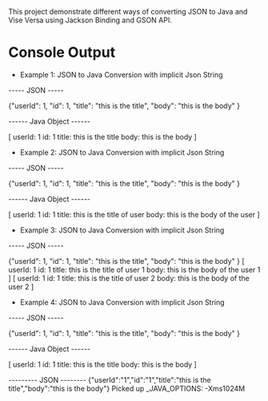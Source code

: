 This project demonstrate different ways of converting JSON to Java and Vise Versa using Jackson Binding and GSON API.

# Console Output

* Example 1: JSON to Java Conversion with implicit Json String

----- JSON -----

{"userId": 1, "id": 1, "title": "this is the title", "body": "this is the body" }

------ Java Object ------

[
userId: 1
id: 1
title: this is the title
body: this is the body
]

* Example 2: JSON to Java Conversion with implicit Json String

----- JSON -----

{"userId": 1, "id": 1, "title": "this is the title", "body": "this is the body" }

------ Java Object ------

[
userId: 1
id: 1
title: this is the title of user
body: this is the body of the user
]

* Example 3: JSON to Java Conversion with implicit Json String

----- JSON -----

{"userId": 1, "id": 1, "title": "this is the title", "body": "this is the body" }
[
userId: 1
id: 1
title: this is the title of user 1
body: this is the body of the user 1
]
[
userId: 1
id: 1
title: this is the title of user 2
body: this is the body of the user 2
]

* Example 4: JSON to Java Conversion with implicit Json String

----- JSON -----

{"userId": 1, "id": 1, "title": "this is the title", "body": "this is the body" }

------ Java Object ------

[
userId: 1
id: 1
title: this is the title
body: this is the body
]

--------- JSON --------
{"userId":"1","id":"1","title":"this is the title","body":"this is the body"}
Picked up _JAVA_OPTIONS: -Xms1024M
